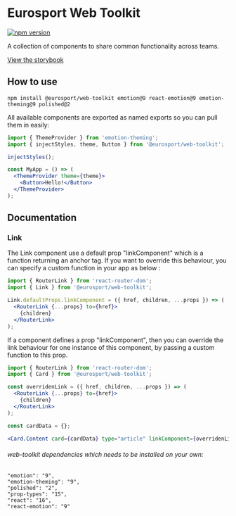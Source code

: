 # Eurosport Web Toolkit

<p>
<a href="https://www.npmjs.com/package/@eurosport/web-toolkit">  
    <img src="https://img.shields.io/npm/v/@eurosport/web-toolkit.svg"
         alt="npm version">
 </a>
</p>

A collection of components to share common functionality across teams.

[View the storybook](https://es-web-toolkit.netlify.com)

## How to use

`npm install @eurosport/web-toolkit emotion@9 react-emotion@9 emotion-theming@9 polished@2`

All available components are exported as named exports so you can pull them in easily:

```jsx
import { ThemeProvider } from 'emotion-theming';
import { injectStyles, theme, Button } from '@eurosport/web-toolkit';

injectStyles();

const MyApp = () => (
  <ThemeProvider theme={theme}>
    <Button>Hello!</Button>
  </ThemeProvider>
);
```

## Documentation

### Link

The Link component use a default prop "linkComponent" which is a function returning an anchor tag. If you want to override this behaviour, you can specify a custom function in your app as below :

```jsx
import { RouterLink } from 'react-router-dom';
import { Link } from '@eurosport/web-toolkit';

Link.defaultProps.linkComponent = ({ href, children, ...props }) => (
  <RouterLink {...props} to={href}>
    {children}
  </RouterLink>
);
```

If a component defines a prop "linkComponent", then you can override the link behaviour for one instance of this component, by passing a custom function to this prop.

```jsx
import { RouterLink } from 'react-router-dom';
import { Card } from '@eurosport/web-toolkit';

const overridenLink = ({ href, children, ...props }) => (
  <RouterLink {...props} to={href}>
    {children}
  </RouterLink>
);

const cardData = {};

<Card.Content card={cardData} type="article" linkComponent={overridenLink} />;
```

###### web-toolkit dependencies which needs to be installed on your own:

```
"emotion": "9",
"emotion-theming": "9",
"polished": "2",
"prop-types": "15",
"react": "16",
"react-emotion": "9"
```
